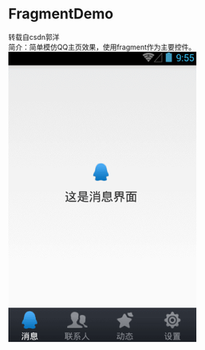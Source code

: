 # FragmentDemo
转载自csdn郭洋  
简介：简单模仿QQ主页效果，使用fragment作为主要控件。  
![gif](https://github.com/huanchangfjx/FragmentDemo/blob/master/qq_fragment.gif)
